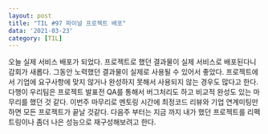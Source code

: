 ```yaml
---
layout: post
title: "TIL #97 파이널 프로젝트 배포"
data: '2021-03-23'
category: [TIL]
---
```


오늘 실제 서비스 배포가 되었다. 프로젝트로 했던 결과물이 실제 서비스로 배포된다니 감회가 새롭다. 그동안 노력했던 결과물이 실제로 사용될 수 있어서 좋았다. 프로젝트에서 기업에 요구사항에 맞지 않거나 완성하지 못해서 사용되지 않는 경우도 많다고 한다. 다행이 우리팀은 프로젝트 발표전 QA를 통해서 버그처리도 하고 비교적 완성도 있는 마무리를 했던 것 같다. 이번주 마무리로 멘토링 시간에 최정코드 리뷰와 기업 연계미팅만하면 모든 프로젝트가 끝날 것같다. 다음주 부터는 지금 까지 내가 했던 프로젝트를 리펙트링이나 좀더 나은 성능으로 재구성해보려고 한다. 